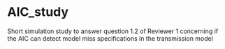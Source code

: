 # AIC_study
Short simulation study to answer question 1.2 of  Reviewer 1 concerning if the AIC can detect model miss specifications in the transmission model
